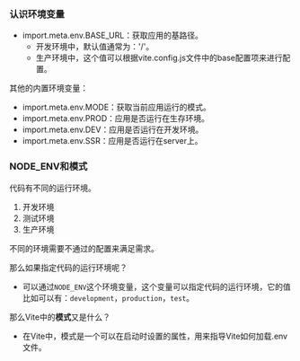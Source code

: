 ### 认识环境变量
- import.meta.env.BASE_URL：获取应用的基路径。
    - 开发环境中，默认值通常为：'/'。
    - 生产环境中，这个值可以根据vite.config.js文件中的base配置项来进行配置。

其他的内置环境变量：
- import.meta.env.MODE：获取当前应用运行的模式。
- import.meta.env.PROD：应用是否运行在生存环境。
- import.meta.env.DEV：应用是否运行在开发环境。
- import.meta.env.SSR：应用是否运行在server上。

### NODE_ENV和模式
代码有不同的运行环境。
1. 开发环境
2. 测试环境
3. 生产环境

不同的环境需要不通过的配置来满足需求。

那么如果指定代码的运行环境呢？
- 可以通过`NODE_ENV`这个环境变量，这个变量可以指定代码的运行环境，它的值比如可以有：`development`，`production`，`test`。

那么Vite中的**模式**又是什么？
- 在Vite中，模式是一个可以在启动时设置的属性，用来指导Vite如何加载.env文件。
